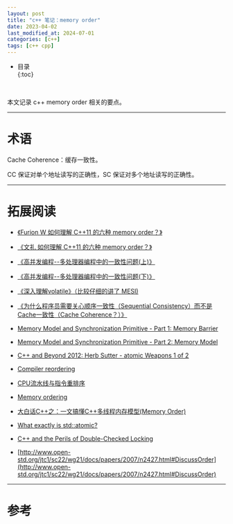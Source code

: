 ```yaml
---
layout: post
title: "c++ 笔记：memory order"
date: 2023-04-02
last_modified_at: 2024-07-01
categories: [c++]
tags: [c++ cpp]
---
```


* 目录  
{:toc}
<br/>

本文记录 c++ memory order 相关的要点。  

---

# 术语

Cache Coherence：缓存一致性。    

CC 保证对单个地址读写的正确性，SC 保证对多个地址读写的正确性。    

---

# 拓展阅读

* [《Furion W 如何理解 C++11 的六种 memory order？》](https://www.zhihu.com/question/24301047/answer/83422523)       

* [《文礼 如何理解 C++11 的六种 memory order？》](https://www.zhihu.com/question/24301047/answer/1193956492)     

* [《高并发编程--多处理器编程中的一致性问题(上)》](https://zhuanlan.zhihu.com/p/48157076)     

* [《高并发编程--多处理器编程中的一致性问题(下)》](https://zhuanlan.zhihu.com/p/48161056)   

* [《深入理解volatile》（比较仔细的讲了 MESI) ](https://zhuanlan.zhihu.com/p/397640787)      

* [《为什么程序员需要关心顺序一致性（Sequential Consistency）而不是Cache一致性（Cache Coherence？）》](https://www.parallellabs.com/2010/03/06/why-should-programmer-care-about-sequential-consistency-rather-than-cache-coherence/)

* [Memory Model and Synchronization Primitive - Part 1: Memory Barrier](https://www.alibabacloud.com/blog/memory-model-and-synchronization-primitive---part-1-memory-barrier_597460)

* [Memory Model and Synchronization Primitive - Part 2: Memory Model](https://www.alibabacloud.com/blog/memory-model-and-synchronization-primitive---part-2-memory-model_597461)

* [C++ and Beyond 2012: Herb Sutter - atomic Weapons 1 of 2](https://www.youtube.com/watch?v=A8eCGOqgvH4&t=620s)

* [Compiler reordering](https://bajamircea.github.io/coding/cpp/2019/10/23/compiler-reordering.html)

* [CPU流水线与指令重排序](https://cloud.tencent.com/developer/article/2195759)

* [Memory ordering](https://en.wikipedia.org/wiki/Memory_ordering)

* [大白话C++之：一文搞懂C++多线程内存模型(Memory Order)](https://blog.csdn.net/sinat_38293503/article/details/134612152)  

* [What exactly is std::atomic?](https://stackoverflow.com/questions/31978324/what-exactly-is-stdatomic)   

* [C++ and the Perils of Double-Checked Locking](https://www.aristeia.com/Papers/DDJ_Jul_Aug_2004_revised.pdf)   

* [http://www.open-std.org/jtc1/sc22/wg21/docs/papers/2007/n2427.html#DiscussOrder](http://www.open-std.org/jtc1/sc22/wg21/docs/papers/2007/n2427.html#DiscussOrder)

---

# 参考